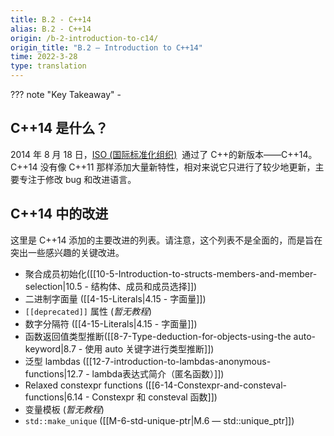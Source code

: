 ```yaml
---
title: B.2 - C++14
alias: B.2 - C++14
origin: /b-2-introduction-to-c14/
origin_title: "B.2 — Introduction to C++14"
time: 2022-3-28
type: translation
---
```


??? note "Key Takeaway" -

## C++14 是什么？

2014 年 8 月 18 日，[ISO (国际标准化组织)](https://www.iso.org/home.html)  通过了 C++的新版本——C++14。C++14 没有像 C++11 那样添加大量新特性，相对来说它只进行了较少地更新，主要专注于修改 bug 和改进语言。

## C++14 中的改进

这里是 C++14 添加的主要改进的列表。请注意，这个列表不是全面的，而是旨在突出一些感兴趣的关键改进。

- 聚合成员初始化([[10-5-Introduction-to-structs-members-and-member-selection|10.5 - 结构体、成员和成员选择]])
- 二进制字面量 ([[4-15-Literals|4.15 - 字面量]])
- `[[deprecated]]` 属性 (_暂无教程_)
- 数字分隔符 ([[4-15-Literals|4.15 - 字面量]])
- 函数返回值类型推断([[8-7-Type-deduction-for-objects-using-the auto-keyword|8.7 - 使用 auto 关键字进行类型推断]])
- 泛型 lambdas ([[12-7-introduction-to-lambdas-anonymous-functions|12.7 - lambda表达式简介（匿名函数）]])
- Relaxed constexpr functions ([[6-14-Constexpr-and-consteval-functions|6.14 - Constexpr 和 consteval 函数]])
- 变量模板 (_暂无教程_)
- `std::make_unique` ([[M-6-std-unique-ptr|M.6 — std::unique_ptr]])
